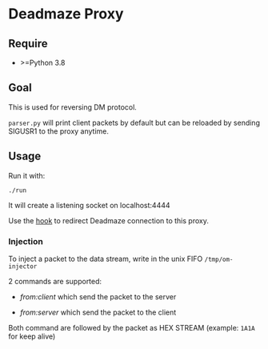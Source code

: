 # Deadmaze Proxy

## Require

* \>=Python 3.8


## Goal

This is used for reversing DM protocol.

`parser.py` will print client packets by default but can be reloaded by
sending SIGUSR1 to the proxy anytime.


## Usage

Run it with:
```
./run
```

It will create a listening socket on localhost:4444


Use the [hook](../hook) to redirect Deadmaze connection to this proxy.


### Injection

To inject a packet to the data stream, write in the unix FIFO `/tmp/om-injector`

2 commands are supported:

* *from:client* which send the packet to the server

* *from:server* which send the packet to the client

Both command are followed by the packet as HEX STREAM (example: `1A1A` for keep alive)
